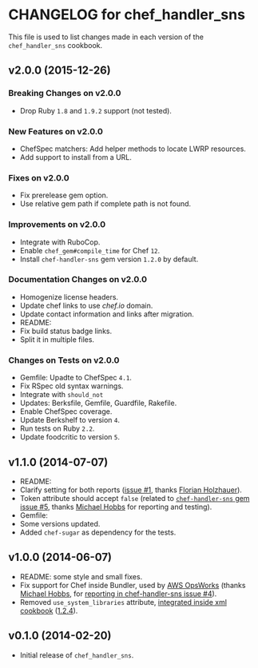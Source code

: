 # CHANGELOG for chef_handler_sns

This file is used to list changes made in each version of the `chef_handler_sns` cookbook.

## v2.0.0 (2015-12-26)

### Breaking Changes on v2.0.0

* Drop Ruby `1.8` and `1.9.2` support (not tested).

### New Features on v2.0.0

* ChefSpec matchers: Add helper methods to locate LWRP resources.
* Add support to install from a URL.

### Fixes on v2.0.0

* Fix prerelease gem option.
* Use relative gem path if complete path is not found.

### Improvements on v2.0.0

* Integrate with RuboCop.
* Enable `chef_gem#compile_time` for Chef `12`.
* Install `chef-handler-sns` gem version `1.2.0` by default.

### Documentation Changes on v2.0.0

* Homogenize license headers.
* Update chef links to use *chef.io* domain.
* Update contact information and links after migration.
* README:
 * Fix build status badge links.
 * Split it in multiple files.

### Changes on Tests on v2.0.0

* Gemfile: Upadte to ChefSpec `4.1`.
* Fix RSpec old syntax warnings.
* Integrate with `should_not`
* Updates: Berksfile, Gemfile, Guardfile, Rakefile.
* Enable ChefSpec coverage.
* Update Berkshelf to version `4`.
* Run tests on Ruby `2.2`.
* Update foodcritic to version `5`.

## v1.1.0 (2014-07-07)

* README:
 * Clarify setting for both reports ([issue #1](https://github.com/zuazo/chef_handler_sns-cookbook/pull/2), thanks [Florian Holzhauer](https://github.com/fh)).
* Token attribute should accept `false` (related to [`chef-handler-sns` gem issue #5](https://github.com/zuazo/chef-handler-sns/issues/5), thanks [Michael Hobbs](https://github.com/michaelshobbs) for reporting and testing).
* Gemfile:
 * Some versions updated.
 * Added `chef-sugar` as dependency for the tests.


## v1.0.0 (2014-06-07)

* README: some style and small fixes.
* Fix support for Chef inside Bundler, used by [AWS OpsWorks](http://aws.amazon.com/opsworks/) (thanks [Michael Hobbs](https://github.com/michaelshobbs), for [reporting in chef-handler-sns issue #4](https://github.com/zuazo/chef-handler-sns/issues/4)).
* Removed `use_system_libraries` attribute, [integrated inside xml cookbook](https://github.com/opscode-cookbooks/xml#attributes) ([1.2.4](https://github.com/opscode-cookbooks/xml/blob/master/CHANGELOG.md#v124-2014-03-27)).

## v0.1.0 (2014-02-20)

* Initial release of `chef_handler_sns`.
